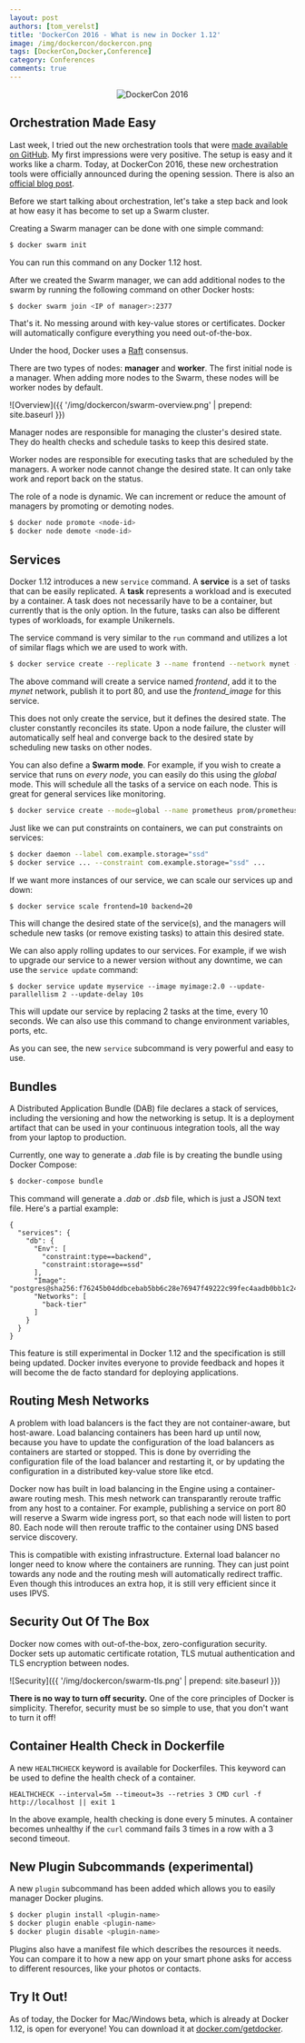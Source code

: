 ```yaml
---
layout: post
authors: [tom_verelst]
title: 'DockerCon 2016 - What is new in Docker 1.12'
image: /img/dockercon/dockercon.png
tags: [DockerCon,Docker,Conference]
category: Conferences
comments: true
---
```


<p style="text-align: center;">
<img style="max-width: 500px;" src="{{ '/img/dockercon/dockercon.png' | prepend: site.baseurl }}" alt="DockerCon 2016" />
</p>

## Orchestration Made Easy

Last week,
I tried out the new orchestration tools that were [made available on GitHub](https://github.com/docker/swarmkit).
My first impressions were very positive.
The setup is easy and it works like a charm.
Today,
at DockerCon 2016,
these new orchestration tools were officially announced during the opening session.
There is also an [official blog post](https://blog.docker.com/2016/06/docker-1-12-built-in-orchestration/).

Before we start talking about orchestration,
let's take a step back and look at how easy it has become to set up a Swarm cluster.

Creating a Swarm manager can be done with one simple command:

```bash
$ docker swarm init
```

You can run this command on any Docker 1.12 host.

After we created the Swarm manager,
we can add additional nodes to the swarm by running the following command on other Docker hosts:

```bash
$ docker swarm join <IP of manager>:2377
```

That's it.
No messing around with key-value stores or certificates.
Docker will automatically configure everything you need out-of-the-box.

Under the hood,
Docker uses a [Raft](https://raft.github.io/raft.pdf) consensus.

There are two types of nodes: **manager** and **worker**.
The first initial node is a manager.
When adding more nodes to the Swarm,
these nodes will be worker nodes by default.

![Overview]({{ '/img/dockercon/swarm-overview.png' | prepend: site.baseurl }})

Manager nodes are responsible for managing the cluster's desired state.
They do health checks and schedule tasks to keep this desired state.

Worker nodes are responsible for executing tasks that are scheduled by the managers.
A worker node cannot change the desired state.
It can only take work and report back on the status.

The role of a node is dynamic.
We can increment or reduce the amount of managers by promoting or demoting nodes.

```bash
$ docker node promote <node-id>
$ docker node demote <node-id>
```

## Services

Docker 1.12 introduces a new `service` command.
A **service** is a set of tasks that can be easily replicated.
A **task** represents a workload and is executed by a container.
A task does not necessarily have to be a container,
but currently that is the only option.
In the future,
tasks can also be different types of workloads,
for example Unikernels.

The service command is very similar to the `run` command
and utilizes a lot of similar flags which we are used to work with.

```bash
$ docker service create --replicate 3 --name frontend --network mynet --publish 80:80/tcp frontend_image:latest
```

The above command will create a service named _frontend_,
add it to the _mynet_ network,
publish it to port 80,
and use the _frontend_image_ for this service.

This does not only create the service,
but it defines the desired state.
The cluster constantly reconciles its state.
Upon a node failure,
the cluster will automatically self heal
and converge back to the desired state by scheduling new tasks on other nodes.

You can also define a **Swarm mode**.
For example,
if you wish to create a service that runs on _every node_,
you can easily do this using the _global_ mode.
This will schedule all the tasks of a service on each node.
This is great for general services like monitoring.

```bash
$ docker service create --mode=global --name prometheus prom/prometheus
```

Just like we can put constraints on containers,
we can put constraints on services:

```bash
$ docker daemon --label com.example.storage="ssd"
$ docker service ... --constraint com.example.storage="ssd" ...
```

If we want more instances of our service,
we can scale our services up and down:

```bash
$ docker service scale frontend=10 backend=20
```

This will change the desired state of the service(s),
and the managers will schedule new tasks (or remove existing tasks) to attain this desired state.

We can also apply rolling updates to our services.
For example,
if we wish to upgrade our service to a newer version without any downtime,
we can use the `service update` command:

```
$ docker service update myservice --image myimage:2.0 --update-parallellism 2 --update-delay 10s
```

This will update our service by replacing 2 tasks at the time,
every 10 seconds.
We can also use this command to change environment variables,
ports,
etc.

As you can see,
the new `service` subcommand is very powerful and easy to use.

## Bundles

A Distributed Application Bundle (DAB) file declares a stack of services,
including the versioning and how the networking is setup.
It is a deployment artifact that can be used in your continuous integration tools,
all the way from your laptop to production.

Currently,
one way to generate a _.dab_ file is by creating the bundle using Docker Compose:

```bash
$ docker-compose bundle
```

This command will generate a _.dab_ or _.dsb_ file,
which is just a JSON text file.
Here's a partial example:

```
{
  "services": {
    "db": {
      "Env": [
        "constraint:type==backend",
        "constraint:storage==ssd"
      ],
      "Image": "postgres@sha256:f76245b04ddbcebab5bb6c28e76947f49222c99fec4aadb0bb1c24821a9e83ef",
      "Networks": [
        "back-tier"
      ]
    }
  }
}
```

This feature is still experimental in Docker 1.12
and the specification is still being updated.
Docker invites everyone to provide feedback and hopes it will become the de facto standard for deploying applications.

## Routing Mesh Networks

A problem with load balancers is the fact they are not container-aware,
but host-aware.
Load balancing containers has been hard up until now,
because you have to update the configuration of the load balancers as containers are started or stopped.
This is done by overriding the configuration file of the load balancer and restarting it,
or by updating the configuration in a distributed key-value store like etcd.

Docker now has built in load balancing in the Engine using a container-aware routing mesh.
This mesh network can transparantly reroute traffic from any host to a container.
For example,
publishing a service on port 80 will reserve a Swarm wide ingress port,
so that each node will listen to port 80.
Each node will then reroute traffic to the container using DNS based service discovery.

This is compatible with existing infrastructure.
External load balancer no longer need to know where the containers are running.
They can just point towards any node and the routing mesh will automatically redirect traffic.
Even though this introduces an extra hop,
it is still very efficient since it uses IPVS.

## Security Out Of The Box

Docker now comes with out-of-the-box, zero-configuration security.
Docker sets up automatic certificate rotation,
TLS mutual authentication
and TLS encryption between nodes.

![Security]({{ '/img/dockercon/swarm-tls.png' | prepend: site.baseurl }})

**There is no way to turn off security.**
One of the core principles of Docker is simplicity.
Therefor,
security must be so simple to use,
that you don't want to turn it off!

## Container Health Check in Dockerfile

A new `HEALTHCHECK` keyword is available for Dockerfiles.
This keyword can be used to define the health check of a container.

```
HEALTHCHECK --interval=5m --timeout=3s --retries 3 CMD curl -f http://localhost || exit 1
```

In the above example,
health checking is done every 5 minutes.
A container becomes unhealthy if the `curl` command fails 3 times in a row with a 3 second timeout.

## New Plugin Subcommands (experimental)

A new `plugin` subcommand has been added which allows you to easily manager Docker plugins.

```bash
$ docker plugin install <plugin-name>
$ docker plugin enable <plugin-name>
$ docker plugin disable <plugin-name>
```

Plugins also have a manifest file which describes the resources it needs.
You can compare it to how a new app on your smart phone asks for access to different resources,
like your photos or contacts.

## Try It Out!

As of today,
the Docker for Mac/Windows beta,
which is already at Docker 1.12,
is open for everyone!
You can download it at [docker.com/getdocker](http://docker.com/getdocker).
